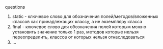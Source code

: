 

questions
1. static - ключевое слово для обозначения полей/методов/вложенных классов как принадлежащих классу, 
а не экземпляру класса
2. final - ключевое слово для обозначения полей которым можно установить значение только 1 раз, 
методов которые нельзя переопределить, 
классов от которых нельзя отнаследоваться
3. ...